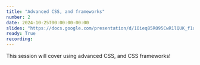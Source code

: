 ```yaml
---
title: "Advanced CSS, and frameworks"
number: 2
date: 2024-10-25T00:00:00-00:00
slides: "https://docs.google.com/presentation/d/1Oieq85RO95CwR1lQUK_f1akb_AifEJgLI7VatIOztf4/edit?usp=sharing"
ready: True
recording:
---
```


This session will cover using advanced CSS, and CSS frameworks!